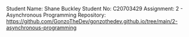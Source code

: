Student Name: Shane Buckley
Student No: C20703429
Assignment: 2 - Asynchronous Programming
Repository: https://github.com/GonzoTheDev/gonzothedev.github.io/tree/main/2-asynchronous-programming